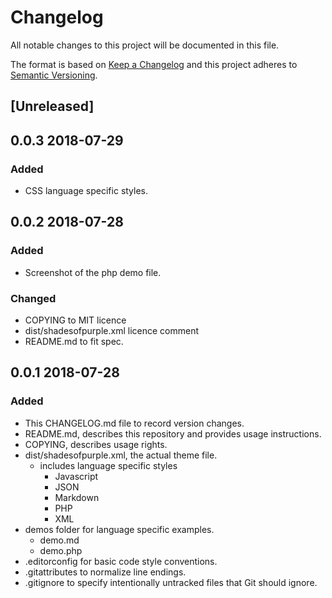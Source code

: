 # Changelog

All notable changes to this project will be documented in this file.

The format is based on [Keep a Changelog](http://keepachangelog.com/en/1.0.0/)
and this project adheres to [Semantic Versioning](http://semver.org/spec/v2.0.0.html).

## [Unreleased]

## 0.0.3 2018-07-29

### Added

- CSS language specific styles.

## 0.0.2 2018-07-28

### Added

- Screenshot of the php demo file.

### Changed

- COPYING to MIT licence
- dist/shadesofpurple.xml licence comment
- README.md to fit spec.

## 0.0.1 2018-07-28

### Added

- This CHANGELOG.md file to record version changes.
- README.md, describes this repository and provides usage instructions.
- COPYING, describes usage rights.
- dist/shadesofpurple.xml, the actual theme file.
  - includes language specific styles
    - Javascript
    - JSON
    - Markdown
    - PHP
    - XML
- demos folder for language specific examples.
  - demo.md
  - demo.php
- .editorconfig for basic code style conventions.
- .gitattributes to normalize line endings.
- .gitignore to specify intentionally untracked files that Git should ignore.
